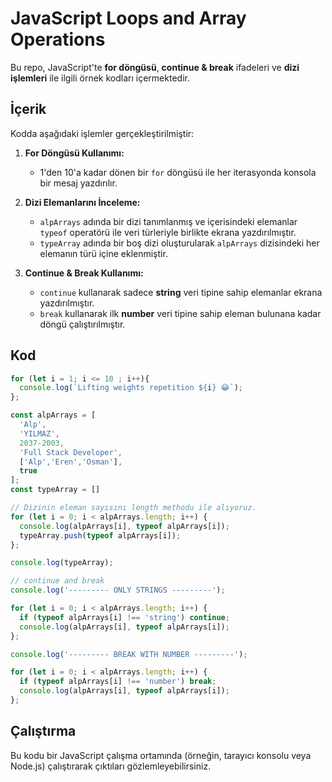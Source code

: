# JavaScript Loops and Array Operations

Bu repo, JavaScript'te **for döngüsü**, **continue & break** ifadeleri ve **dizi işlemleri** ile ilgili örnek kodları içermektedir.

## İçerik

Kodda aşağıdaki işlemler gerçekleştirilmiştir:

1. **For Döngüsü Kullanımı:**
   - 1'den 10'a kadar dönen bir `for` döngüsü ile her iterasyonda konsola bir mesaj yazdırılır.

2. **Dizi Elemanlarını İnceleme:**
   - `alpArrays` adında bir dizi tanımlanmış ve içerisindeki elemanlar `typeof` operatörü ile veri türleriyle birlikte ekrana yazdırılmıştır.
   - `typeArray` adında bir boş dizi oluşturularak `alpArrays` dizisindeki her elemanın türü içine eklenmiştir.

3. **Continue & Break Kullanımı:**
   - `continue` kullanarak sadece **string** veri tipine sahip elemanlar ekrana yazdırılmıştır.
   - `break` kullanarak ilk **number** veri tipine sahip eleman bulunana kadar döngü çalıştırılmıştır.

## Kod

```javascript
for (let i = 1; i <= 10 ; i++){
  console.log(`Lifting weights repetition ${i} 😂`);
};

const alpArrays = [
  'Alp',
  'YILMAZ',
  2037-2003,
  'Full Stack Developer',
  ['Alp','Eren','Osman'],
  true
];
const typeArray = []

// Dizinin eleman sayısını length methodu ile alıyoruz.
for (let i = 0; i < alpArrays.length; i++) {
  console.log(alpArrays[i], typeof alpArrays[i]);
  typeArray.push(typeof alpArrays[i]);
};

console.log(typeArray);

// continue and break
console.log('--------- ONLY STRINGS ---------');

for (let i = 0; i < alpArrays.length; i++) {
  if (typeof alpArrays[i] !== 'string') continue;
  console.log(alpArrays[i], typeof alpArrays[i]);
};

console.log('--------- BREAK WITH NUMBER ---------');

for (let i = 0; i < alpArrays.length; i++) {
  if (typeof alpArrays[i] !== 'number') break;
  console.log(alpArrays[i], typeof alpArrays[i]);
};
```

## Çalıştırma

Bu kodu bir JavaScript çalışma ortamında (örneğin, tarayıcı konsolu veya Node.js) çalıştırarak çıktıları gözlemleyebilirsiniz.


